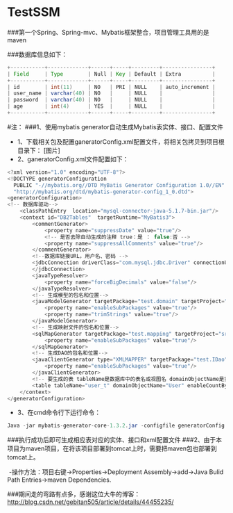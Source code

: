 # TestSSM
###第一个Spring、Spring-mvc、Mybatis框架整合，项目管理工具用的是maven

###数据库信息如下：
```java
+-----------+-------------+------+-----+---------+----------------+
| Field     | Type        | Null | Key | Default | Extra          |
+-----------+-------------+------+-----+---------+----------------+
| id        | int(11)     | NO   | PRI | NULL    | auto_increment |
| user_name | varchar(40) | NO   |     | NULL    |                |
| password  | varchar(40) | NO   |     | NULL    |                |
| age       | int(4)      | YES  |     | NULL    |                |
+-----------+-------------+------+-----+---------+----------------+
```

#注：
###1、使用mybatis generator自动生成Mybatis表实体、接口、配置文件
- 1、下载相关包及配置ganeratorConfig.xml配置文件，将相关包拷贝到项目根目录下：
[图片]
- 2、ganeratorConfig.xml文件配置如下：
```java
<?xml version="1.0" encoding="UTF-8"?>    
<!DOCTYPE generatorConfiguration    
  PUBLIC "-//mybatis.org//DTD MyBatis Generator Configuration 1.0//EN"    
  "http://mybatis.org/dtd/mybatis-generator-config_1_0.dtd">    
<generatorConfiguration>    
<!-- 数据库驱动-->    
    <classPathEntry  location="mysql-connector-java-5.1.7-bin.jar"/>    
    <context id="DB2Tables"  targetRuntime="MyBatis3">    
        <commentGenerator>    
            <property name="suppressDate" value="true"/>    
            <!-- 是否去除自动生成的注释 true：是 ： false:否 -->    
            <property name="suppressAllComments" value="true"/>    
        </commentGenerator>    
        <!--数据库链接URL，用户名、密码 -->    
        <jdbcConnection driverClass="com.mysql.jdbc.Driver" connectionURL="jdbc:mysql://127.0.0.1:3306/testssm" userId="xxx" password=xxxx">    
        </jdbcConnection>    
        <javaTypeResolver>    
            <property name="forceBigDecimals" value="false"/>    
        </javaTypeResolver>    
        <!-- 生成模型的包名和位置-->    
        <javaModelGenerator targetPackage="test.domain" targetProject="src">    
            <property name="enableSubPackages" value="true"/>    
            <property name="trimStrings" value="true"/>    
        </javaModelGenerator>    
        <!-- 生成映射文件的包名和位置-->    
        <sqlMapGenerator targetPackage="test.mapping" targetProject="src">    
            <property name="enableSubPackages" value="true"/>    
        </sqlMapGenerator>    
        <!-- 生成DAO的包名和位置-->    
        <javaClientGenerator type="XMLMAPPER" targetPackage="test.IDao" targetProject="src">    
            <property name="enableSubPackages" value="true"/>    
        </javaClientGenerator>    
        <!-- 要生成的表 tableName是数据库中的表名或视图名 domainObjectName是实体类名-->    
        <table tableName="user_t" domainObjectName="User" enableCountByExample="false" enableUpdateByExample="false" enableDeleteByExample="false" enableSelectByExample="false" selectByExampleQueryId="false"></table>  
    </context>    
</generatorConfiguration> 
```
- 3、在cmd命令行下运行命令：
```java
Java -jar mybatis-generator-core-1.3.2.jar -configfile generatorConfig.xml -overwrite
```
###执行成功后即可生成相应表对应的实体、接口和xml配置文件
###2、由于本项目为maven项目，在将该项目部署到tomcat上时，需要把maven包也部署到tomcat上。
  
  -操作方法：项目右键->Properties->Deployment Assembly->add->Java Bulid Path Entries->maven Dependencies.

###期间走的弯路有点多，感谢这位大牛的博客：http://blog.csdn.net/gebitan505/article/details/44455235/

